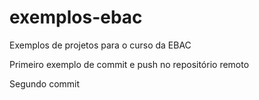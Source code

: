 # exemplos-ebac
Exemplos de projetos para o curso da EBAC


Primeiro exemplo de commit e push no repositório remoto

Segundo commit
